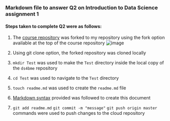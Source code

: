 ### Markdown file to answer Q2 on Introduction to Data Science assignment 1

#### Steps taken to complete Q2 were as follows:
1. The [course repository](https://github.com/bcaffo/ds4bme) was forked to my repository using
the fork  option available at the top of the course repository
![image](https://github.com/dmannan/ds4bme/blob/master/Test/Q2fork_assign1.png)

2. Using git clone option, the forked repository was cloned locally

3. `mkdir Test` was used to make the `Test` directory inside the local copy of the `ds4bme` repository

4. `cd Test` was used to navigate to the `Test` directory

5. `touch readme.md` was used to create the `readme.md` file

6. [Markdown syntax](https://www.markdownguide.org/basic-syntax/) provided was followed to create this document

7. `git add readme.md`
    `git commit -m "message"`
    `git push origin master`
    commands were used to push changes to the cloud repository
